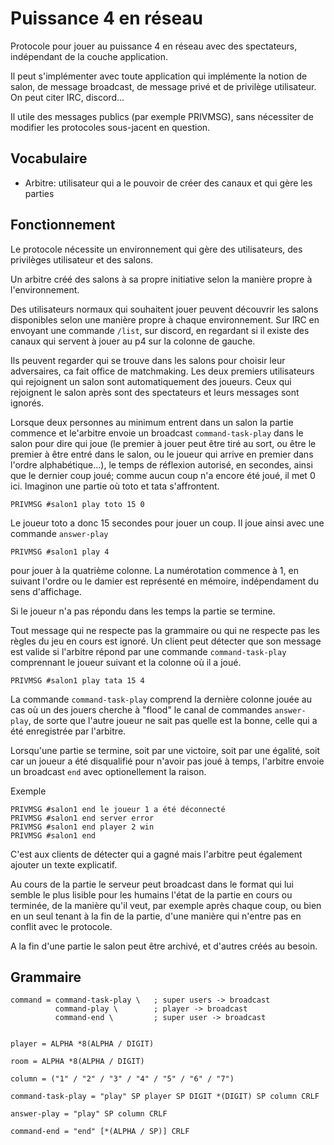 # Puissance 4 en réseau

Protocole pour jouer au puissance 4 en réseau avec des 
spectateurs, indépendant de la couche application.

Il peut s'implémenter avec toute application qui implémente
la notion de salon, de message broadcast, de message privé
et de privilège utilisateur. On peut citer IRC, discord...

Il utile des messages publics (par exemple PRIVMSG), 
sans nécessiter de modifier les protocoles sous-jacent
en question.

## Vocabulaire
* Arbitre: utilisateur qui a le pouvoir de créer des canaux
et qui gère les parties

## Fonctionnement
Le protocole nécessite un environnement qui gère des
utilisateurs, des privilèges utilisateur et des salons.

Un arbitre créé des salons à sa propre
initiative selon la manière propre à l'environnement.

Des utilisateurs normaux qui souhaitent jouer peuvent découvrir
les salons disponibles selon une manière propre à chaque environnement.
Sur IRC en envoyant une commande `/list`, sur discord, en regardant
si il existe des canaux qui servent à jouer au p4 sur la colonne de 
gauche.

Ils peuvent regarder qui se trouve dans les salons pour 
choisir leur adversaires, ca fait office de matchmaking.
Les deux premiers utilisateurs qui rejoignent un salon 
sont automatiquement des joueurs. Ceux qui rejoignent le 
salon après sont des spectateurs et leurs messages sont ignorés.

Lorsque deux personnes au minimum entrent dans un salon
la partie commence et le'arbitre envoie un broadcast
`command-task-play` dans le salon pour dire qui joue 
(le premier à jouer peut être tiré au sort, ou être le 
premier à être entré dans le salon, ou le joueur qui 
arrive en premier dans l'ordre alphabétique...), le temps
de réflexion autorisé, en secondes, ainsi que le dernier
coup joué; comme aucun coup n'a encore été joué, il met 0 ici.
Imaginon une partie où toto et tata s'affrontent.

 `PRIVMSG #salon1 play toto 15 0`
 
Le joueur toto a donc 15 secondes pour jouer un coup. Il
joue ainsi avec une commande `answer-play`

 `PRIVMSG #salon1 play 4`

pour jouer à la quatrième colonne. La numérotation commence
à 1, en suivant l'ordre ou le damier est représenté en mémoire,
indépendament du sens d'affichage.

Si le joueur n'a pas répondu dans les temps la partie
se termine.

Tout message qui ne respecte pas la grammaire ou qui
ne respecte pas les règles du jeu en cours est ignoré.
Un client peut détecter que son message est valide 
si l'arbitre répond par une commande 
`command-task-play` comprennant le joueur suivant et
la colonne où il a joué.

 `PRIVMSG #salon1 play tata 15 4`

La commande `command-task-play` comprend la dernière
colonne jouée au cas où un des jouers cherche à "flood"
le canal de commandes `answer-play`, de sorte que l'autre
joueur ne sait pas quelle est la bonne, celle qui a été
enregistrée par l'arbitre.

Lorsqu'une partie se termine, soit par une victoire, 
soit par une égalité, soit car un joueur a été disqualifié
pour n'avoir pas joué à temps, l'arbitre envoie un
broadcast `end` avec optionellement la raison.

Exemple
```
PRIVMSG #salon1 end le joueur 1 a été déconnecté
PRIVMSG #salon1 end server error
PRIVMSG #salon1 end player 2 win
PRIVMSG #salon1 end
```

C'est aux clients de détecter qui a gagné mais l'arbitre
peut également ajouter un texte explicatif.

Au cours de la partie le serveur peut broadcast dans le format
qui lui semble le plus lisible pour les humains l'état de
la partie en cours ou terminée, de la manière qu'il 
veut, par exemple après chaque coup, ou bien en un seul tenant 
à la fin de la partie, d'une manière qui n'entre pas en
conflit avec le protocole.

A la fin d'une partie le salon peut être archivé, et d'autres 
créés au besoin.

## Grammaire
```abnf
command = command-task-play \   ; super users -> broadcast
          command-play \        ; player -> broadcast
          command-end \         ; super user -> broadcast


player = ALPHA *8(ALPHA / DIGIT)

room = ALPHA *8(ALPHA / DIGIT)

column = ("1" / "2" / "3" / "4" / "5" / "6" / "7")

command-task-play = "play" SP player SP DIGIT *(DIGIT) SP column CRLF

answer-play = "play" SP column CRLF

command-end = "end" [*(ALPHA / SP)] CRLF
```

